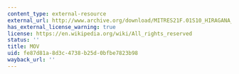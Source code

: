 ```yaml
---
content_type: external-resource
external_url: http://www.archive.org/download/MITRES21F.01S10_HIRAGANA_CHARACTERS/0468.mov
has_external_license_warning: true
license: https://en.wikipedia.org/wiki/All_rights_reserved
status: ''
title: MOV
uid: fe87d81a-8d3c-4738-b25d-0bfbe7823b98
wayback_url: ''
---
```


